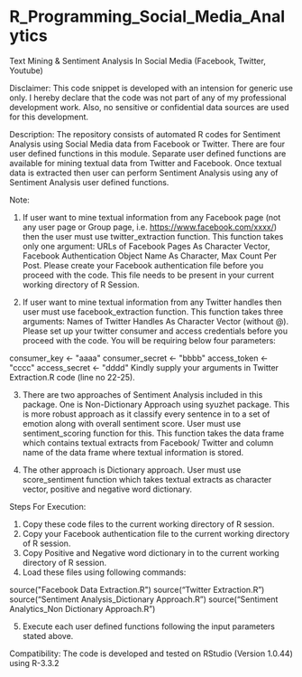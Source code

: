 # R_Programming_Social_Media_Analytics
Text Mining &amp; Sentiment Analysis In Social Media (Facebook, Twitter, Youtube)

Disclaimer: 
This code snippet is developed with an intension for generic use only. I hereby declare that the code was not part of any of my professional development work. Also, no sensitive or confidential data sources are used for this development. 

Description: 
The repository consists of automated R codes for Sentiment Analysis using Social Media data from Facebook or Twitter. There are four user defined functions in this module. Separate user defined functions are available for mining textual data from Twitter and Facebook. Once textual data is extracted then user can perform Sentiment Analysis using any of Sentiment Analysis user defined functions. 

Note: 
1. If user want to mine textual information from any Facebook page (not any user page or Group page, i.e. https://www.facebook.com/xxxx/) then the user must use twitter_extraction function. This function takes only one argument: URLs of Facebook Pages As Character Vector, Facebook Authentication Object Name As Character, Max Count Per Post. Please create your Facebook authentication file before you proceed with the code. This file needs to be present in your current working directory of R Session. 

2. If user want to mine textual information from any Twitter handles then user must use facebook_extraction function. This function takes three arguments: Names of Twitter Handles As Character Vector (without @). Please set up your twitter consumer and access credentials before you proceed with the code. You will be requiring below four parameters: 

  consumer_key <- "aaaa" 
  consumer_secret <- "bbbb" 
  access_token <- "cccc" 
  access_secret <- "dddd" 
  Kindly supply your arguments in Twitter Extraction.R code (line no 22-25). 
  
  3. There are two approaches of Sentiment Analysis included in this package. One is Non-Dictionary Approach using syuzhet package. This is more robust approach as it classify every sentence in to a set of emotion along with overall sentiment score. User must use sentiment_scoring function for this. This function takes the data frame which contains textual extracts from Facebook/ Twitter and column name of the data frame where textual information is stored. 
  
4. The other approach is Dictionary approach. User must use score_sentiment function which takes textual extracts as character vector, positive and negative word dictionary. 


Steps For Execution: 
1. Copy these code files to the current working directory of R session. 
2. Copy your Facebook authentication file to the current working directory of R session. 
3. Copy Positive and Negative word dictionary in to the current working directory of R session. 
4. Load these files using following commands: 

source("Facebook Data Extraction.R") 
source(“Twitter Extraction.R”) 
source(“Sentiment Analysis_Dictionary Approach.R”) 
source(“Sentiment Analytics_Non Dictionary Approach.R”)

5. Execute each user defined functions following the input parameters stated above. 

Compatibility: 
The code is developed and tested on RStudio (Version 1.0.44) using R-3.3.2
